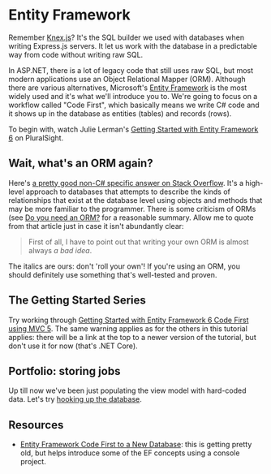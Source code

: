 # Entity Framework

Remember [Knex.js](https://knexjs.org)? It's the SQL builder we used with databases when writing Express.js servers. It let us work with the database in a predictable way from code without writing raw SQL.

In ASP.NET, there is a lot of legacy code that still uses raw SQL, but most modern applications use an Object Relational Mapper (ORM). Although there are various alternatives, Microsoft's [Entity Framework](http://www.entityframeworktutorial.net/what-is-entityframework.aspx) is the most widely used and it's what we'll introduce you to. We're going to focus on a workflow called "Code First", which basically means we write C# code and it shows up in the database as entities (tables) and records (rows).

To begin with, watch Julie Lerman's [Getting Started with Entity Framework 6](https://app.pluralsight.com/player?course=entity-framework-6-getting-started&author=julie-lerman&name=entity-framework-6-getting-started-m1&clip=0&mode=live) on PluralSight.

## Wait, what's an ORM again?

Here's [a pretty good non-C# specific answer on Stack Overflow](http://stackoverflow.com/a/1279678). It's a high-level approach to databases that attempts to describe the kinds of relationships that exist at the database level using objects and methods that may be more familiar to the programmer. There is some criticism of ORMs (see [Do you need an ORM?](http://enterprisecraftsmanship.com/2015/11/30/do-you-need-an-orm/) for a reasonable summary. Allow me to quote from that article just in case it isn't abundantly clear:

> First of all, I have to point out that writing your own ORM is almost always _a bad idea_.

The italics are ours: don't 'roll your own'! If you're using an ORM, you should definitely use something that's well-tested and proven.


## The Getting Started Series

Try working through [Getting Started with Entity Framework 6 Code First using MVC 5](https://www.asp.net/mvc/overview/getting-started/getting-started-with-ef-using-mvc/creating-an-entity-framework-data-model-for-an-asp-net-mvc-application). The same warning applies as for the others in this tutorial applies: there will be a link at the top to a newer version of the tutorial, but don't use it for now (that's .NET Core).


## Portfolio: storing jobs

Up till now we've been just populating the view model with hard-coded data. Let's try [hooking up the database](portfolio/storing-jobs.md).


## Resources

 - [Entity Framework Code First to a New Database](https://msdn.microsoft.com/en-us/data/jj572366): this is getting pretty old, but helps introduce some of the EF concepts using a console project.
